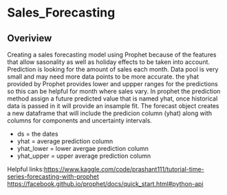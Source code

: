 # Sales_Forecasting
## Overiview 
Creating a sales forecasting model using Prophet because of the features that allow sasonality as well as holiday effects to be taken into account. Prediction is looking for the amount of sales each month. Data pool is very small and may need more data points to be more accurate. the yhat provided by Prophet provides lower and uppper ranges for the predictions so this can be helpful for month where sales vary. 
In prophet the prediction method assign a future predicted value that is named yhat, once historical data is passed in it will provide an insample fit. The forecast object creates a new dataframe that will include the predicion column (yhat) along with columns for components and uncertainty intervals. 
 
- ds = the dates 
- yhat = average prediction column 
- yhat_lower = lower avergae prediction column 
- yhat_upper = upper average prediction column 

Helpful links:https://www.kaggle.com/code/prashant111/tutorial-time-series-forecasting-with-prophet
https://facebook.github.io/prophet/docs/quick_start.html#python-api
